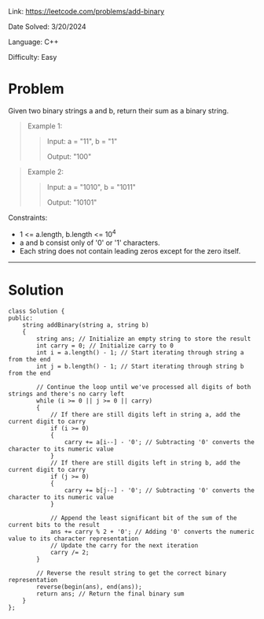 Link: https://leetcode.com/problems/add-binary

Date Solved: 3/20/2024

Language: C++

Difficulty: Easy

# Problem

Given two binary strings a and b, return their sum as a binary string.

>Example 1:
>
>>Input: a = "11", b = "1"
>>
>>Output: "100"

>Example 2:
>
>>Input: a = "1010", b = "1011"
>>
>>Output: "10101"
 
Constraints:

- 1 <= a.length, b.length <= 10<sup>4</sup>
- a and b consist only of '0' or '1' characters.
- Each string does not contain leading zeros except for the zero itself.

---

# Solution

```
class Solution {
public:
    string addBinary(string a, string b)
    {
        string ans; // Initialize an empty string to store the result
        int carry = 0; // Initialize carry to 0
        int i = a.length() - 1; // Start iterating through string a from the end
        int j = b.length() - 1; // Start iterating through string b from the end

        // Continue the loop until we've processed all digits of both strings and there's no carry left
        while (i >= 0 || j >= 0 || carry)
        {
            // If there are still digits left in string a, add the current digit to carry
            if (i >= 0)
            {
                carry += a[i--] - '0'; // Subtracting '0' converts the character to its numeric value
            }
            // If there are still digits left in string b, add the current digit to carry
            if (j >= 0)
            {
                carry += b[j--] - '0'; // Subtracting '0' converts the character to its numeric value
            }

            // Append the least significant bit of the sum of the current bits to the result
            ans += carry % 2 + '0'; // Adding '0' converts the numeric value to its character representation
            // Update the carry for the next iteration
            carry /= 2;
        }

        // Reverse the result string to get the correct binary representation
        reverse(begin(ans), end(ans));
        return ans; // Return the final binary sum
    }
};

```
